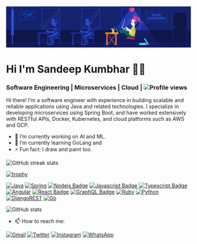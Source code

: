 ![Software Engineering | Microservices | Cloud](https://github.com/codersk/codersk/blob/main/hackbenchers.jpg)

# Hi I'm Sandeep Kumbhar 👋🏼
### Software Engineering | Microservices | Cloud  | ![Profile views](https://gpvc.arturio.dev/codersk)

Hi there! I'm a software engineer with experience in building scalable and reliable applications using Java and related technologies. I specialize in developing microservices using Spring Boot, and have worked extensively with RESTful APIs, Docker, Kubernetes, and cloud platforms such as AWS and GCP.

- 🔭 I’m currently working on AI and ML. 
- 🌱 I’m currently learning GoLang and 
- ⚡ Fun fact: I draw and paint too. 

![GitHub streak stats](https://github-readme-streak-stats.herokuapp.com/?user=codersk)  

[![trophy](https://github-profile-trophy.vercel.app/?username=codersk&theme=onedark&cache_seconds=86400&margin-w=15&margin-h=15&column=-1)](https://github.com/ryo-ma/github-profile-trophy)

[![Java](https://img.shields.io/badge/java-%23ED8B00.svg?style=for-the-badge&logo=java&logoColor=white)](#)
[![Spring](https://img.shields.io/badge/spring-%236DB33F.svg?style=for-the-badge&logo=spring&logoColor=white)](#)
[![Nodejs Badge](https://img.shields.io/badge/-Nodejs-3C873A?style=for-the-badge&labelColor=black&logo=node.js&logoColor=3C873A)](#)
[![Javascript Badge](https://img.shields.io/badge/-Javascript-F0DB4F?style=for-the-badge&labelColor=black&logo=javascript&logoColor=F0DB4F)](#)
[![Typescript Badge](https://img.shields.io/badge/-Typescript-007acc?style=for-the-badge&labelColor=black&logo=typescript&logoColor=007acc)](#)
[![Angular](https://img.shields.io/badge/angular-%23DD0031.svg?style=for-the-badge&logo=angular&logoColor=white)](#)
[![React Badge](https://img.shields.io/badge/-React-61DBFB?style=for-the-badge&labelColor=black&logo=react&logoColor=61DBFB)](#)
[![GraphQL Badge](https://img.shields.io/badge/-GraphQl-e535ab?style=for-the-badge&labelColor=black&logo=node.js&logoColor=e535ab)](#)
[![Ruby](https://img.shields.io/badge/ruby-%23CC342D.svg?style=for-the-badge&logo=ruby&logoColor=white)](#)
[![Python](https://img.shields.io/badge/python-3670A0?style=for-the-badge&logo=python&logoColor=ffdd54)](#)
[![DjangoREST](https://img.shields.io/badge/DJANGO-REST-ff1709?style=for-the-badge&logo=django&logoColor=white&color=ff1709&labelColor=gray)](#)
[![Go](https://img.shields.io/badge/go-%2300ADD8.svg?style=for-the-badge&logo=go&logoColor=white)](#)

![GitHub stats](https://github-readme-stats.vercel.app/api?username=codersk&show_icons=true&count_private=true&theme=onedark&cache_seconds=86400)  



- 📫 How to reach me:

[![Gmail](https://img.shields.io/badge/Gmail-D14836?style=for-the-badge&logo=gmail&logoColor=white)](mailto:sandeepkumbhar007@gmail.com) [![Twitter](https://img.shields.io/badge/Twitter-%231DA1F2.svg?style=for-the-badge&logo=Twitter&logoColor=white)](https://twitter.com/atomicsandeep) [![Instagram](https://img.shields.io/badge/Instagram-%23E4405F.svg?style=for-the-badge&logo=Instagram&logoColor=white)](https://instagram.com/atomicsandeep) [	![WhatsApp](https://img.shields.io/badge/WhatsApp-25D366?style=for-the-badge&logo=whatsapp&logoColor=white)](https://wa.me/+919980046112)

